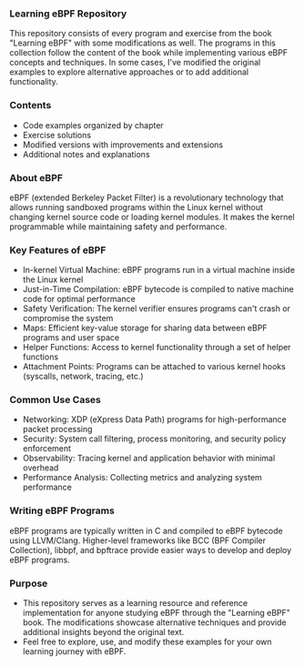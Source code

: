 
### Learning eBPF Repository
This repository consists of every program and exercise from the book "Learning eBPF" with some modifications as well.
The programs in this collection follow the content of the book while implementing various eBPF concepts and techniques. In some cases, I've modified the original examples to explore alternative approaches or to add additional functionality.

### Contents
- Code examples organized by chapter
- Exercise solutions
- Modified versions with improvements and extensions
- Additional notes and explanations

### About eBPF
eBPF (extended Berkeley Packet Filter) is a revolutionary technology that allows running sandboxed programs within the Linux kernel without changing kernel source code or loading kernel modules. It makes the kernel programmable while maintaining safety and performance.

### Key Features of eBPF
- In-kernel Virtual Machine: eBPF programs run in a virtual machine inside the Linux kernel
- Just-in-Time Compilation: eBPF bytecode is compiled to native machine code for optimal performance
- Safety Verification: The kernel verifier ensures programs can't crash or compromise the system
- Maps: Efficient key-value storage for sharing data between eBPF programs and user space
- Helper Functions: Access to kernel functionality through a set of helper functions
- Attachment Points: Programs can be attached to various kernel hooks (syscalls, network, tracing, etc.)

### Common Use Cases
- Networking: XDP (eXpress Data Path) programs for high-performance packet processing
- Security: System call filtering, process monitoring, and security policy enforcement
- Observability: Tracing kernel and application behavior with minimal overhead
- Performance Analysis: Collecting metrics and analyzing system performance

### Writing eBPF Programs
eBPF programs are typically written in C and compiled to eBPF bytecode using LLVM/Clang. Higher-level frameworks like BCC (BPF Compiler Collection), libbpf, and bpftrace provide easier ways to develop and deploy eBPF programs.

### Purpose
- This repository serves as a learning resource and reference implementation for anyone studying eBPF through the "Learning eBPF" book. The modifications showcase alternative techniques and provide additional insights beyond the original text.
- Feel free to explore, use, and modify these examples for your own learning journey with eBPF.

